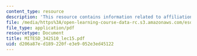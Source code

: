 ```yaml
---
content_type: resource
description: 'This resource contains information related to affiliation hierarchies. '
file: /media/https%3A/open-learning-course-data-rc.s3.amazonaws.com/esd-342-network-representations-of-complex-engineering-systems-spring-2010/d206a87ed189220fe3e9052e3ed45122_MITESD_342S10_lec15.pdf
file_type: application/pdf
resourcetype: Document
title: MITESD_342S10_lec15.pdf
uid: d206a87e-d189-220f-e3e9-052e3ed45122
---
```

